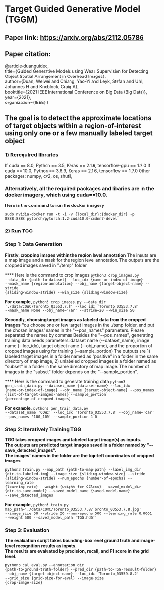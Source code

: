 # Target Guided Generative Model (TGGM)

## Paper link: https://arxiv.org/abs/2112.05786

## Paper citation:

@article{duanguided,<br/>
  title={Guided Generative Models using Weak Supervision for Detecting Object Spatial Arrangement in Overhead Images},  <br/>
  author={Duan, Weiwei and Chiang, Yao-Yi and Leyk, Stefan and Uhl, Johannes H and Knoblock, Craig A},  <br/>
  booktitle={2021 IEEE International Conference on Big Data (Big Data)},<br/>
  year={2021},  <br/>
  organization={IEEE}
}


## The goal is to detect the approximate locations of target objects within a region-of-interest using only one or a few manually labeled target object


### 1) Rerequired libraries
If cuda == 8.0, Python == 3.5, Keras == 2.1.6, tensorflow-gpu == 1.2.0 
If cuda == 10.0, Python == 3.6.9, Keras == 2.1.6, tensorflow == 1.7.0
Other packages: numpy, cv2, os, shutil, 

### Alternatively, all the required packages and libaries are in the docker imagery, which using cuda==10.0. 
**Here is the command to run the docker imagery**

<code>sudo nvidia-docker run -t -i -v {local_dir}:{docker_dir} -p 8888:8888  pytorch/pytorch:1.2-cuda10.0-cudnn7-devel </code>

### 2) Run TGG
### Step 1: Data Generation
**Firstly, cropping images within the region level annotation**
The inputs are a map image and a mask for the region level annotation. 
The outputs are the cropped images saved in "./temp" folder

**** Here is the command to crop images
<code>python3 crop_images.py --data_dir {path-to-dataset} --loc_idx {name-or-index-of-image} --mask_name {region-annotation} --obj_name {target-object-name} --stride {sliding-window-stride} --win_size {sliding-window-size} </code>
  
**For example,** <code>python3 crop_images.py --data_dir './data/COWC/Toronto_03553.7.8' --loc_idx 'Toronto_03553.7.8' --mask_name None --obj_name='car' --stride=20 --win_size 50 </code>

**Secondly, choosing target images as labeled data from the cropped images**
You choose one or few target images in the ./temp folder, and put the chosen images' names in the "--pos_names" parameters. Please separated the names by commas
Besides the "--pos_names", generating training data needs parameters: dataset name (--dataset_name), image name (--loc_idx), target object name (--obj_name), and the proportion of cropped images using for training (--sample_portion)
The outputs are 1) labeled target images in a folder named as "positive" in a folder in the same directory of map image, 2) unlabeled cropped images in a folder named as "subset" in a folder in the same directory of map image. The number of images in the "subset" folder depends on the "--sample_portion".

**** Here is the command to generate training data
<code>python3 gen_train_data.py --dataset_name {dataset-name} --loc_idx {name-or-index-of-image} --obj_name {target-object-name} --pos_names {list-of-target-images-names} --sample_portion {percentage-of-cropped-images} </code>

**For example,** <code>python3 gen_train_data.py --dataset_name 'COWC' --loc_idx 'Toronto_03553.7.8' --obj_name='car' --pos_names '100_100' --sample_portion 1.0</code>

### Step 2: Iteratively Training TGG
**TGG takes cropped images and labeled target image(s) as inputs.<br/>
The outputs are predicted target images saved in a folder named by "--save_detected_images". <br/>
The images' names in the folder are the top-left coordinates of cropped images.**

<code>python3 train.py --map_path {path-to-map-path} --label_img_dir {dir-to-labeled-img} --image_size {sliding-window-size} --stride {sliding-window-stride} --num_epochs {number-of-epochs} --learning_rate {learning-rate} --weight {weight-for-CEloss} --saved_model_dir {dir-to-save-model} --saved_model_name {saved-model-name} --save_detected_images </code>
  
**For example,** <code>python3 train.py map_path='./data/COWC/Toronto_03553.7.8/Toronto_03553.7.8.jpg' --image_size 50 --stride 20 --num-epochs 500 --learning_rate 0.0001 --weight 500 --saved_model_path 'TGG.hd5f' </code>

### Step 3: Evaluation
**The evaluation script takes bounding-box level ground truth and image-level recognition results as inputs.<br/> 
The results are evaluated by precision, recall, and F1 score in the grid level.**

<code>python3 cal_eval.py --annotation_dir {path-to-ground-truth-folder} --pred_dir {path-to-TGG-ressult-folder} --obj_name {target-object-name} --loc_idx 'Toronto_03559.8.2' --grid_size {grid-size-for-eval} --image-size {crop-image-size}</code>
